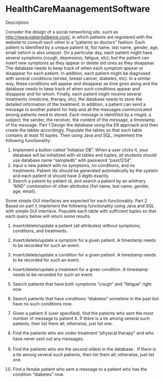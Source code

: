 # HealthCareMaanagementSoftware

Description 

Consider the design of a social networking site, such as http://www.patientslikeme.com/, in which patients are registered with the website to consult each other in a “patients as doctors” fashion. Each patient is identified by a unique patient id, fist name, last name, gender, age, email (which is also unique). On a particular day, each patient might have several symptoms (cough, depression, fatigue, etc), but the patient can insert new symptoms as they appear or delete old ones as they disappear. The database needs to keep track of when each symptom appear or disappear for each patient. In addition, each patient might be diagnosed with several conditions (stroke, breast cancer, diabetes, etc). In a similar way, these conditions will appear and disappear as time goes along and the database needs to keep track of when such conditions appear and disappear and for whom. Finally, each patient might receive several treatments (medicine, therapy, etc), the database needs to store the detailed information of the treatment. In addition, a patient can send a message to another patient for help and all the messages communicated among patients need to stored. Each message is identified by a msgid, a subject, the sender, the receiver, the content of the message, a timestamp of the message. 
Part 1 
Design the database using the ER approach and then create the tables accordingly. Populate the tables so that each table contains at least 10 tuples. Then using Java and SQL, implement the following functionality: 
1. Implement a button called “Initialize DB”. When a user clicks it, your database will be initialized with all tables and tuples; all students should use database name “sampledb” with password “pass1234”. 
2. Input a new patient with no symptoms, no conditions, and no treatments. Patient ids should be generated automatically by the system and each patient id should have 3 digits exactly. 
3. Search a patient by patient id, and search a patient by an arbitrary “AND” combination of other attributes (fist name, last name, gender, age, email). 

Some simple GUI interfaces are expected for each functionality. 
Part 2 
Based on part 1, implement the following functionality using Java and SQL with simple GUI interface. Populate each table with sufficient tuples so that each query below will return some results. 
1. Insert/delete/update a patient (all attributes) without symptoms, conditions, and treatments. 
2. Insert/delete/update a symptom for a given patient. A timestamp needs to be recorded for such an event. 
3. Insert/delete/update a condition for a given patient. A timestamp needs to be recorded for such an event. 
4. Insert/delete/update a treatment for a given condition. A timestamp needs to be recorded for such an event. 
5. Search patients that have both symptoms “cough” and “fatigue” right now. 
6. Search patients that have conditions “diabetes” sometime in the past but have no such conditions now. 


7. Given a patient X (user specified), find the patients who sent the most number of message to patient X. If there is a tie among several such patients, then list them all; otherwise, just list one. 
8. Find the patients who are under treatment “physical therapy” and who have never sent out any messages． 
9. Find the patients who are the second oldest in the database．If there is a tie among several such patients, then list them all; otherwise, just list one. 
10. Find a female patient who sent a message to a patient who has the condition “diabetes” now. 

